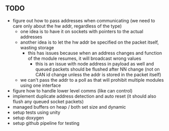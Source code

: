 ## TODO
- figure out how to pass addresses when communicating (we need to care only about the hw addr, regardless of the type)
    - one idea is to have it on sockets with pointers to the actual addresses
    - another idea is to let the hw addr be specified on the packet itself, wasting storage
        - this has issues because when an address changes and function of the module resumes, it will broadcast wrong values
            - this is an issue with node address in payload as well and queued packets should be flushed after NN change (not on CAN id change unless the addr is stored in the packet itself)
    - we can't pass the addr to a poll as that will prohibit multiple modules using one interface
- figure how to handle lower level comms (like can control)
- implement duplicate address detection and auto reset (it should also flush any queued socket packets)
- managed buffers on heap / both set size and dynamic
- setup tests using unity
- setup doxygen
- setup github pipeline for testing
